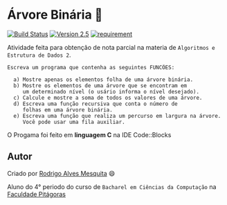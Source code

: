Árvore Binária :evergreen_tree:
===========
[![Build Status](https://dev.azure.com/rodrigo254mix/Arvore_Binaria/_apis/build/status/Rodrigo54.Arvore_Binaria?branchName=master)](https://dev.azure.com/rodrigo254mix/Arvore_Binaria/_build/latest?definitionId=3&branchName=master)
[![Version 2.5](https://img.shields.io/badge/version-2.5-blue.svg)](http://github.com/Rodrigo54/Arvore_Binaria)
[![requirement](https://img.shields.io/badge/requirements-Code%3A%3ABlocks-orange.svg)](http://www.codeblocks.org/downloads)

Atividade feita para obtenção de nota parcial na materia de `Algoritmos e Estrutura de Dados 2`.

````````
Escreva um programa que contenha as seguintes FUNCÕES:

  a) Mostre apenas os elementos folha de uma árvore binária.
  b) Mostre os elementos de uma árvore que se encontram em 
     um determinado nível (o usário informa o nível desejado).
  c) Calcule e mostre a soma de todos os valores de uma árvore.
  d) Escreva uma função recursiva que conta o número de 
     folhas em uma árvore binária.
  e) Escreva uma função que realiza um percurso em largura na árvore. 
     Você pode usar uma fila auxiliar.
````````
O Progama foi feito em **linguagem C** na IDE Code::Blocks

## Autor

Criado por [Rodrigo Alves Mesquita](https://www.linkedin.com/pub/rodrigo-mesquita/90/572/40a) :smile:

Aluno do 4° periodo do curso de `Bacharel em Ciências da Computação` na [Faculdade Pitágoras](http://www.faculdadepitagoras.com.br/)
